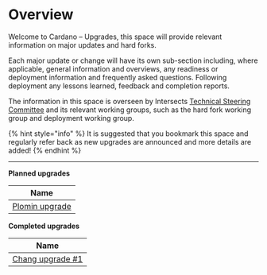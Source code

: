 # Overview

Welcome to Cardano – Upgrades, this space will provide relevant information on major updates and hard forks.

Each major update or change will have its own sub-section including, where applicable,  general information and overviews, any readiness or deployment information and frequently asked questions. Following deployment any lessons learned, feedback and completion reports.

The information in this space is overseen by Intersects [Technical Steering Committee](https://app.gitbook.com/o/Prbm1mtkwSsGWSvG1Bfd/s/Yzy77cQuAEYNjeNy3YrN/) and its relevant working groups, such as the hard fork working group and deployment working group.

{% hint style="info" %}
It is suggested that you bookmark this space and regularly refer back as new upgrades are announced and more details are added!
{% endhint %}

***

**Planned upgrades**

| Name                                                                                                    |
| ------------------------------------------------------------------------------------------------------- |
| [Plomin upgrade](https://cardanoupgrades.docs.intersectmbo.org/plomin-upgrade/chang-upgrade-2-overview) |

**Completed upgrades**

| Name                                                            |
| --------------------------------------------------------------- |
| [Chang upgrade #1](chang-upgrade-1/chang-upgrade-1-overview.md) |
